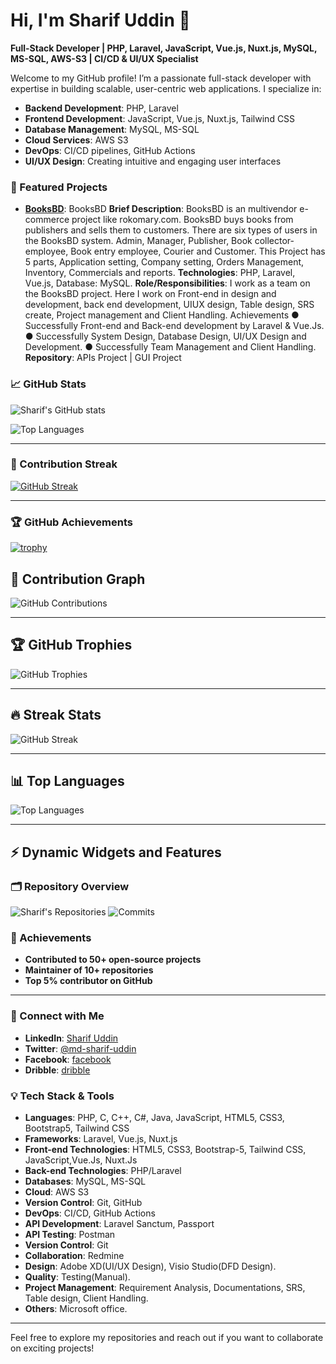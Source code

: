 # Hi, I'm Sharif Uddin 👋

**Full-Stack Developer | PHP, Laravel, JavaScript, Vue.js, Nuxt.js, MySQL, MS-SQL, AWS-S3 | CI/CD & UI/UX Specialist**

Welcome to my GitHub profile! I’m a passionate full-stack developer with expertise in building scalable, user-centric web applications. I specialize in:

- **Backend Development**: PHP, Laravel
- **Frontend Development**: JavaScript, Vue.js, Nuxt.js, Tailwind CSS
- **Database Management**: MySQL, MS-SQL
- **Cloud Services**: AWS S3
- **DevOps**: CI/CD pipelines, GitHub Actions
- **UI/UX Design**: Creating intuitive and engaging user interfaces

### 🌟 Featured Projects

- **[BooksBD](link-to-repo)**: BooksBD
        **Brief Description**: BooksBD is an multivendor e-commerce project like
        rokomary.com. BooksBD buys books from publishers and sells them to
        customers. There are six types of users in the BooksBD system. Admin,
        Manager, Publisher, Book collector-employee, Book entry employee, Courier
        and Customer. This Project has 5 parts, Application setting, Company setting,
        Orders Management, Inventory, Commercials and reports.
        **Technologies**: PHP, Laravel, Vue.js, Database: MySQL.
        **Role/Responsibilities**: I work as a team on the BooksBD project. Here I
        work on Front-end in design and development, back end development, UIUX
        design, Table design, SRS create, Project management and Client Handling.
        Achievements
        ● Successfully Front-end and Back-end development by Laravel & Vue.Js.
        ● Successfully System Design, Database Design, UI/UX Design and Development.
        ● Successfully Team Management and Client Handling.
        **Repository**: APIs Project | GUI Project


         

### 📈 GitHub Stats

![Sharif's GitHub stats](https://github-readme-stats.vercel.app/api?username=developersharifuddin&show_icons=true&theme=radical&cache_seconds=60)

![Top Languages](https://github-readme-stats.vercel.app/api/top-langs/?username=developersharifuddin&layout=compact&theme=radical&cache_seconds=60)


---

### 🚀 Contribution Streak

[![GitHub Streak](https://streak-stats.demolab.com/?user=sharifWebDev&theme=radical)](https://git.io/streak-stats)
 
---

### 🏆 GitHub Achievements

[![trophy](https://github-profile-trophy.vercel.app/?username=developersharifuddin&theme=radical&row=1)](https://github.com/sharifWebDev)

 
## 🚀 Contribution Graph
![GitHub Contributions](https://github-readme-activity-graph.cyclic.app/graph?username=sharifWebDev&theme=radical)

---

## 🏆 GitHub Trophies
![GitHub Trophies](https://github-profile-trophy.vercel.app/?username=sharifWebDev&theme=radical&margin-w=15&margin-h=15)

---

## 🔥 Streak Stats
![GitHub Streak](https://github-readme-streak-stats.herokuapp.com/?user=sharifWebDev&theme=radical)

---

## 📊 Top Languages
![Top Languages](https://github-readme-stats.vercel.app/api/top-langs/?username=sharifWebDev&layout=compact&theme=radical)

---  

## ⚡ Dynamic Widgets and Features

### 🗂️ Repository Overview
![Sharif's Repositories](https://github-profile-summary-cards.vercel.app/api/cards/repos-per-language?username=sharifWebDev&theme=radical)
![Commits](https://github-profile-summary-cards.vercel.app/api/cards/most-commit-language?username=sharifWebDev&theme=radical)

### 🏅 Achievements
- **Contributed to 50+ open-source projects**
- **Maintainer of 10+ repositories**
- **Top 5% contributor on GitHub**

--- 




### 🔗 Connect with Me

- **LinkedIn**: [Sharif Uddin](https://www.linkedin.com/in/md-sharif-uddin)
- **Twitter**: [@md-sharif-uddin](https://www.linkedin.com/in/md-sharif-uddin)
- **Facebook**: [facebook](https://www.facebook.com/sharif9977)
- **Dribble**: [dribble](https://dribbble.com/sharif-uddin)

### 💡 Tech Stack & Tools

- **Languages**: PHP, C, C++, C#, Java, JavaScript, HTML5, CSS3, Bootstrap5, Tailwind CSS
- **Frameworks**: Laravel, Vue.js, Nuxt.js
- **Front-end Technologies**: HTML5, CSS3, Bootstrap-5, Tailwind CSS, JavaScript,Vue.Js, Nuxt.Js
- **Back-end Technologies**: PHP/Laravel
- **Databases**: MySQL, MS-SQL
- **Cloud**: AWS S3
- **Version Control**: Git, GitHub
- **DevOps**: CI/CD, GitHub Actions
- **API Development**: Laravel Sanctum, Passport 
- **API Testing**: Postman 
- **Version Control**: Git 
- **Collaboration**: Redmine 
- **Design**: Adobe XD(UI/UX Design), Visio Studio(DFD Design). 
- **Quality**: Testing(Manual). 
- **Project Management**: Requirement Analysis, Documentations, SRS, Table design, Client Handling. 
- **Others**: Microsoft office.

---

Feel free to explore my repositories and reach out if you want to collaborate on exciting projects!

<!--
**developersharifuddin/developersharifuddin** is a ✨ _special_ ✨ repository because its `README.md` (this file) appears on your GitHub profile.

Here are some ideas to get you started:

- 🔭 I’m currently working on ...
- 🌱 I’m currently learning ...
- 👯 I’m looking to collaborate on ...
- 🤔 I’m looking for help with ...
- 💬 Ask me about ...
- 📫 How to reach me: ...
- 😄 Pronouns: ...
- ⚡ Fun fact: ...
-->
